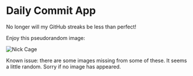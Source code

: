 Daily Commit App
================
No longer will my GitHub streaks be less than perfect!

Enjoy this pseudorandom image:

![Nick Cage](http://www.placecage.com/600/500 "Nick Cage")

Known issue: there are some images missing from some of these. It seems a little random. Sorry if no image has appeared.